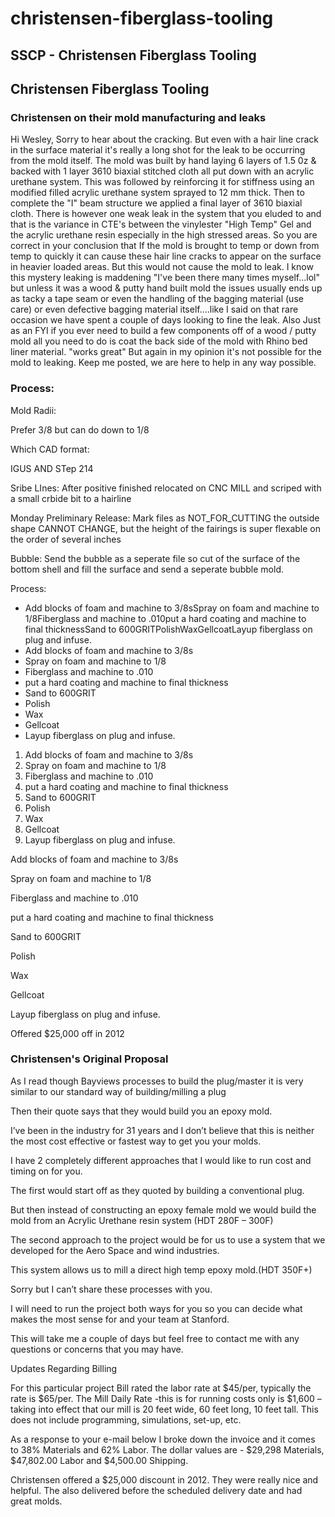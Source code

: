 # christensen-fiberglass-tooling

## SSCP - Christensen Fiberglass Tooling

## Christensen Fiberglass Tooling

### Christensen on their mold manufacturing and leaks

Hi Wesley,  Sorry to hear about the cracking.  But even with a hair line crack in the surface material it's really a long shot for the leak to be occurring from the mold itself.  The mold was built by hand laying 6 layers of 1.5 0z & backed with 1 layer 3610 biaxial stitched cloth all put down with an acrylic urethane system.   This was followed by reinforcing it for stiffness using an modified filled acrylic urethane system sprayed to 12 mm thick.   Then to complete the "I" beam structure we applied a final layer of 3610 biaxial cloth.   There is however one weak leak in the system that you eluded to and that is the variance in CTE's between the vinylester  "High Temp" Gel and the acrylic urethane resin especially in the high stressed areas.   So you are correct in your conclusion that If the mold is brought to temp or down from temp to quickly it can cause these hair line cracks to appear on the surface in heavier loaded areas.  But this would not cause the mold to leak.  I know this mystery leaking is maddening "I've been there many times myself...lol" but unless it was a wood & putty hand built mold the issues usually ends up as tacky a tape seam or even the handling of the bagging material (use care) or even defective bagging material itself....like I said on that rare occasion we have spent a couple of days looking to fine the leak.  Also Just as an FYI if you ever need to build a few components off of a wood / putty mold all you need to do is coat the back side of the mold with Rhino bed liner material. "works great"  But again in my opinion it's not possible for the mold to leaking.  Keep me posted, we are here to help in any way possible.

### Process:

Mold Radii:&#x20;

Prefer 3/8 but can do down to 1/8

Which CAD format:&#x20;

IGUS AND STep 214

Sribe LInes: After positive finished relocated on CNC MILL and scriped with a small crbide bit to a hairline

Monday Preliminary Release: Mark files as NOT\_FOR\_CUTTING the outside shape CANNOT CHANGE, but the height of the fairings is super flexable on the order of several inches

Bubble: Send the bubble as a seperate file so cut of the surface of the bottom shell and fill the surface and send a seperate bubble mold.&#x20;

Process:&#x20;

* Add blocks of foam and machine to 3/8sSpray on foam and machine to 1/8Fiberglass and machine to .010put a hard coating and machine to final thicknessSand to 600GRITPolishWaxGellcoatLayup fiberglass on plug and infuse.&#x20;
* Add blocks of foam and machine to 3/8s
* Spray on foam and machine to 1/8
* Fiberglass and machine to .010
* put a hard coating and machine to final thickness
* Sand to 600GRIT
* Polish
* Wax
* Gellcoat
* Layup fiberglass on plug and infuse.&#x20;

1. Add blocks of foam and machine to 3/8s
2. Spray on foam and machine to 1/8
3. Fiberglass and machine to .010
4. put a hard coating and machine to final thickness
5. Sand to 600GRIT
6. Polish
7. Wax
8. Gellcoat
9. Layup fiberglass on plug and infuse.&#x20;

Add blocks of foam and machine to 3/8s

Spray on foam and machine to 1/8

Fiberglass and machine to .010

put a hard coating and machine to final thickness

Sand to 600GRIT

Polish

Wax

Gellcoat

Layup fiberglass on plug and infuse.&#x20;

Offered $25,000 off in 2012

### Christensen's Original Proposal

&#x20;  As I read though Bayviews processes to build the plug/master it is very similar to our standard way of building/milling a plug

&#x20;               Then their quote says that they would build you an epoxy mold.

I’ve been in the industry for 31 years and I don’t believe that this is neither the most cost effective or fastest way to get you your molds.

I have 2 completely different approaches that I would like to run cost and timing on for you.

&#x20;                               The first would start off as they quoted by building a conventional plug.

&#x20; But then instead of constructing an epoxy female mold we would build the mold from an Acrylic  Urethane resin system (HDT 280F – 300F)

&#x20;               The second approach to the project would be for us to use a system that we developed for the Aero Space and wind industries.                       &#x20;

&#x20;                               This system allows us to mill a direct high temp epoxy mold.(HDT 350F+)

&#x20;                               Sorry but I can’t share these processes with you.

&#x20;

I will need to run the project both ways for you so you can decide what makes the most sense for and your team at Stanford.

This will take me a couple of days but feel free to contact me with any questions or concerns that you may have.

&#x20;Updates Regarding Billing

For this particular project Bill rated the labor rate at $45/per,  typically the rate is $65/per.  The Mill Daily Rate -this is for running costs only is $1,600 – taking into effect that our mill is 20 feet wide, 60 feet long, 10 feet tall.  This does not include programming, simulations, set-up, etc.&#x20;

As a response to your e-mail below I broke down the invoice and it comes to 38% Materials and 62% Labor.  The dollar values are - $29,298 Materials, $47,802.00 Labor and $4,500.00 Shipping.

Christensen offered a $25,000 discount in 2012. They were really nice and helpful. The also delivered before the scheduled delivery date and had great molds.
